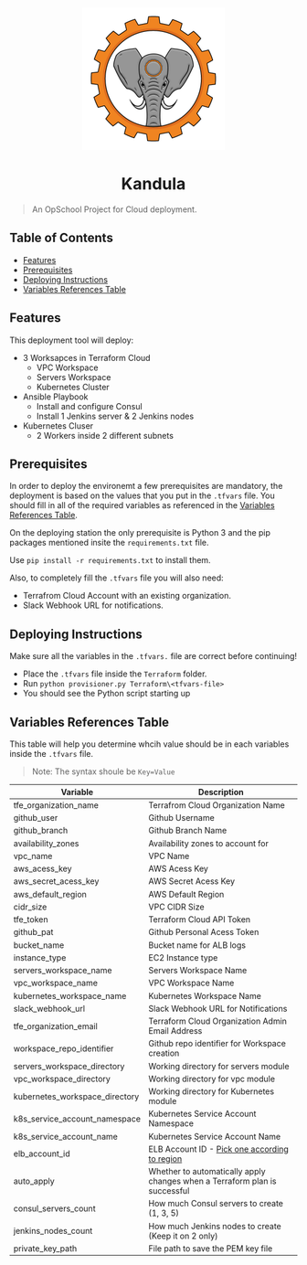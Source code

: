 <p align="center"><img width="250px" src="Kandula.png"></p>

<h1 align="center">Kandula</h1>

> An OpSchool Project for Cloud deployment.

## Table of Contents

- [Features](#features)
- [Prerequisites](#prerequisites)
- [Deploying Instructions](#deploying-instructions)
- [Variables References Table](#variables-references-table)


## Features

This deployment tool will deploy:
+ 3 Worksapces in Terraform Cloud
  + VPC Workspace
  + Servers Workspace
  + Kubernetes Cluster
+ Ansible Playbook
  + Install and configure Consul
  + Install 1 Jenkins server & 2 Jenkins nodes
+ Kubernetes Cluser
  + 2 Workers inside 2 different subnets


## Prerequisites 

In order to deploy the environemt a few prerequisites are mandatory, the deployment is based on the values that you put in the `.tfvars` file.
You should fill in all of the required variables as referenced in the [Variables References Table](#variables-references-table).

On the deploying station the only prerequisite is Python 3 and the pip packages mentioned insite the `requirements.txt` file.

Use `pip install -r requirements.txt` to install them.

Also, to completely fill the `.tfvars` file you will also need:
- Terrafrom Cloud Account with an existing organization.
- Slack Webhook URL for notifications.


## Deploying Instructions 

Make sure all the variables in the `.tfvars.` file are correct before continuing!

- Place the `.tfvars` file inside the `Terraform` folder.
- Run `python provisioner.py Terraform\<tfvars-file>`
- You should see the Python script starting up


## Variables References Table

This table will help you determine whcih value should be in each variables inside the `.tfvars` file.

> Note: The syntax shoule be `Key=Value`

| Variable | Description |
| ------ | ------ |
| tfe_organization_name | Terrafrom Cloud Organization Name |
| github_user | Github Username |
| github_branch | Github Branch Name |
| availability_zones | Availability zones to account for |
| vpc_name | VPC Name |
| aws_acess_key | AWS Acess Key |
| aws_secret_acess_key | AWS Secret Acess Key |
| aws_default_region | AWS Default Region |
| cidr_size | VPC CIDR Size |
| tfe_token | Terraform Cloud API Token |
| github_pat | Github Personal Acess Token |
| bucket_name | Bucket name for ALB logs |
| instance_type | EC2 Instance type |
| servers_workspace_name | Servers Workspace Name |
| vpc_workspace_name | VPC Workspace Name |
| kubernetes_workspace_name | Kubernetes Workspace Name |
| slack_webhook_url | Slack Webhook URL for Notifications |
| tfe_organization_email | Terraform Cloud Organization Admin Email Address |
| workspace_repo_identifier | Github repo identifier for Workspace creation |
| servers_workspace_directory | Working directory for servers module |
| vpc_workspace_directory | Working directory for vpc module |
| kubernetes_workspace_directory | Working directory for Kubernetes module |
| k8s_service_account_namespace | Kubernetes Service Account Namespace |
| k8s_service_account_name | Kubernetes Service Account Name |
| elb_account_id | ELB Account ID - [Pick one according to region](https://docs.aws.amazon.com/elasticloadbalancing/latest/application/load-balancer-access-logs.html#access-logging-bucket-permissions) |
| auto_apply | Whether to automatically apply changes when a Terraform plan is successful |
| consul_servers_count | How much Consul servers to create (1, 3, 5) |
| jenkins_nodes_count | How much Jenkins nodes to create (Keep it on 2 only) |
| private_key_path | File path to save the PEM key file |

